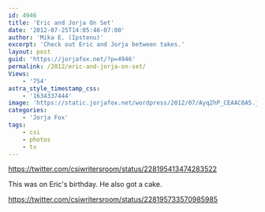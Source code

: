 ```yaml
---
id: 4946
title: 'Eric and Jorja On Set'
date: '2012-07-25T14:05:46-07:00'
author: 'Mika E. (Ipstenu)'
excerpt: 'Check out Eric and Jorja between takes.'
layout: post
guid: 'https://jorjafox.net/?p=4946'
permalink: /2012/eric-and-jorja-on-set/
Views:
    - '754'
astra_style_timestamp_css:
    - '1634337444'
image: 'https://static.jorjafox.net/wordpress/2012/07/Ayq2hP_CEAAC0A5.jpeg'
categories:
    - 'Jorja Fox'
tags:
    - csi
    - photos
    - tv
---
```


https://twitter.com/csiwritersroom/status/228195413474283522

This was on Eric's birthday. He also got a cake.

https://twitter.com/csiwritersroom/status/228195733570985985